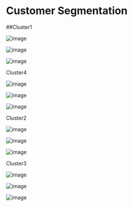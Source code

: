 # Customer Segmentation

##Cluster1

![image](https://user-images.githubusercontent.com/78214709/122181562-ab19e180-ceb3-11eb-8e7e-181fde24c1a6.png)


![image](https://user-images.githubusercontent.com/78214709/122169462-9d5e5f00-cea7-11eb-9765-1a17a741147e.png)


![image](https://user-images.githubusercontent.com/78214709/122169392-8ae42580-cea7-11eb-8afe-1f31521c2bec.png)


Cluster4

![image](https://user-images.githubusercontent.com/78214709/122184286-48761500-ceb6-11eb-82e5-e8e2b686d414.png)


![image](https://user-images.githubusercontent.com/78214709/122184344-53c94080-ceb6-11eb-84d5-c224504faa06.png)


![image](https://user-images.githubusercontent.com/78214709/122184499-778c8680-ceb6-11eb-8c03-5b941b9c15b6.png)


Cluster2

![image](https://user-images.githubusercontent.com/78214709/122183656-a6562d00-ceb5-11eb-809f-aeeb60cf0df9.png)


![image](https://user-images.githubusercontent.com/78214709/122169696-e4e4eb00-cea7-11eb-8bc0-b4ab6ac5881d.png)


![image](https://user-images.githubusercontent.com/78214709/122169611-cda5fd80-cea7-11eb-94e8-6e5c64ee2fdf.png)


Cluster3

![image](https://user-images.githubusercontent.com/78214709/122182288-5b87e580-ceb4-11eb-82fc-0c585a4fb715.png)


![image](https://user-images.githubusercontent.com/78214709/122176776-2cbb4080-ceaf-11eb-8d09-d9dde6fbd41c.png)


![image](https://user-images.githubusercontent.com/78214709/122176726-1f9e5180-ceaf-11eb-830f-502c3081c1c9.png)


